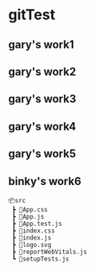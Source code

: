 # gitTest
## gary's work1
## gary's work2
## gary's work3
## gary's work4
## gary's work5
## binky's work6


```
📦src
 ┣ 📜App.css
 ┣ 📜App.js
 ┣ 📜App.test.js
 ┣ 📜index.css
 ┣ 📜index.js
 ┣ 📜logo.svg
 ┣ 📜reportWebVitals.js
 ┗ 📜setupTests.js
```
